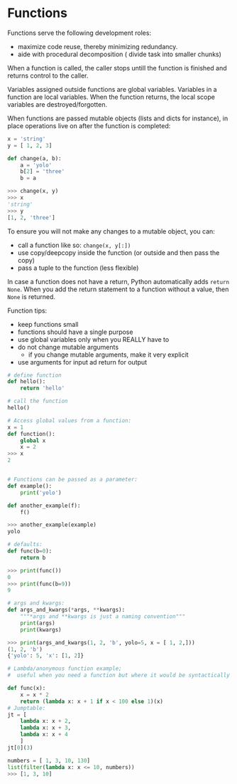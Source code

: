 # Functions

Functions serve the following development roles:
- maximize code reuse, thereby minimizing redundancy.
- aide with procedural decomposition ( divide task into smaller chunks)

When a function is called, the caller stops untill the function is finished and returns control to the caller.

Variables assigned outside functions are global variables. Variables in a function are local variables. When the function returns, the local scope variables are destroyed/forgotten.

When functions are passed mutable objects (lists and dicts for instance), in place operations live on after the function is completed:

```python
x = 'string'
y = [ 1, 2, 3]

def change(a, b):
    a = 'yolo'
    b[2] = 'three'
    b = a

>>> change(x, y)
>>> x
'string'
>>> y
[1, 2, 'three']
```

To ensure you will not make any changes to a mutable object, you can:
- call a function like so: `change(x, y[:])`
- use copy/deepcopy inside the function (or outside and then pass the copy)
- pass a tuple to the function (less flexible)


In case a function does not have a return, Python automatically adds `return None`. When you add the return statement to a function without a value, then `None` is returned.

Function tips:
- keep functions small
- functions should have a single purpose
- use global variables only when you REALLY have to
- do not change mutable arguments
  - if you change mutable arguments, make it very explicit
- use arguments for input ad return for output

```python
# define function
def hello():
    return 'hello'

# call the function
hello()

# Access global values from a function:
x = 1
def function():
    global x    
    x = 2
>>> x
2    


# Functions can be passed as a parameter:
def example():
    print('yolo')

def another_example(f):
    f()

>>> another_example(example)     
yolo

# defaults:
def func(b=0):
    return b

>>> print(func())
0
>>> print(func(b=9)) 
9

# args and kwargs:
def args_and_kwargs(*args, **kwargs):
    """*args and **kwargs is just a naming convention"""
    print(args)
    print(kwargs)

>>> print(args_and_kwargs(1, 2, 'b', yolo=5, x = [ 1, 2,])) 
(1, 2, 'b')
{'yolo': 5, 'x': [1, 2]}

# Lambda/anonymous function example;
#  useful when you need a function but where it would be syntactically illegal.

def func(x):
    x = x * 2
    return (lambda x: x + 1 if x < 100 else 1)(x)
# Jumptable:
jt = [
    lambda x: x + 2,
    lambda x: x + 3,
    lambda x: x + 4
    ]
jt[0](3)

numbers = [ 1, 3, 10, 130]
list(filter(lambda x: x <= 10, numbers))
>>> [1, 3, 10]
```
